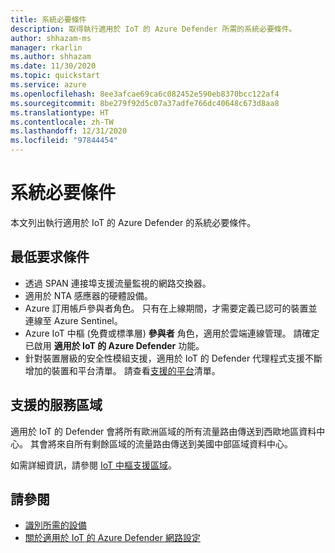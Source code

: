 ```yaml
---
title: 系統必要條件
description: 取得執行適用於 IoT 的 Azure Defender 所需的系統必要條件。
author: shhazam-ms
manager: rkarlin
ms.author: shhazam
ms.date: 11/30/2020
ms.topic: quickstart
ms.service: azure
ms.openlocfilehash: 8ee3afcae69ca6c082452e590eb8370bcc122af4
ms.sourcegitcommit: 8be279f92d5c07a37adfe766dc40648c673d8aa8
ms.translationtype: HT
ms.contentlocale: zh-TW
ms.lasthandoff: 12/31/2020
ms.locfileid: "97844454"
---
```

# <a name="system-prerequisites"></a>系統必要條件
本文列出執行適用於 IoT 的 Azure Defender 的系統必要條件。

## <a name="minimum-requirements"></a>最低要求條件

- 透過 SPAN 連接埠支援流量監視的網路交換器。
- 適用於 NTA 感應器的硬體設備。
- Azure 訂用帳戶參與者角色。 只有在上線期間，才需要定義已認可的裝置並連線至 Azure Sentinel。
- Azure IoT 中樞 (免費或標準層) **參與者** 角色，適用於雲端連線管理。 請確定已啟用 **適用於 IoT 的 Azure Defender** 功能。
- 針對裝置層級的安全性模組支援，適用於 IoT 的 Defender 代理程式支援不斷增加的裝置和平台清單。 請查看[支援的平台](how-to-deploy-agent.md)清單。

## <a name="supported-service-regions"></a>支援的服務區域

適用於 IoT 的 Defender 會將所有歐洲區域的所有流量路由傳送到西歐地區資料中心。 其會將來自所有剩餘區域的流量路由傳送到美國中部區域資料中心。

如需詳細資訊，請參閱 [IoT 中樞支援區域](https://azure.microsoft.com/global-infrastructure/services/?products=iot-hub)。

## <a name="see-also"></a>請參閱

- [識別所需的設備](how-to-identify-required-appliances.md)
- [關於適用於 IoT 的 Azure Defender 網路設定](how-to-set-up-your-network.md)

